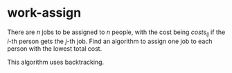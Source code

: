 # work-assign
There are <i>n</i> jobs to be assigned to <i>n</i> people, with the cost being <i>costs<sub>ij</sub></i> if the <i>i</i>-th person gets the <i>j</i>-th job. Find an algorithm to assign one job to each person with the lowest total cost.

This algorithm uses backtracking.
